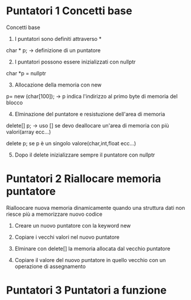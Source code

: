 # Puntatori 1 Concetti base
Concetti base

1) I puntatori sono definiti attraverso *

char * p; -> definizione di un puntatore

2) I puntatori possono essere inizializzati con nullptr

char *p = nullptr

3) Allocazione della memoria con new

p= new (char[100]); -> p indica l'indirizzo al primo byte di memoria del blocco

4) Elminazione del puntatore e resistuzione dell'area di memoria

delete[] p; -> uso [] se devo deallocare un'area di memoria con più valori(array ecc...)

delete p; se p è un singolo valore(char,int,float ecc...)

5) Dopo il delete inizializzare sempre il puntatore con nullptr

# Puntatori 2 Riallocare memoria puntatore

Rialloocare nuova memoria dinamicamente quando una struttura dati non riesce più a memorizzare nuovo codice


1) Creare un nuovo puntatore con la keyword new

2) Copiare i vecchi valori nel nuovo puntatore

3) Elminare con delete[] la memoria allocata dal vecchio puntatore

4) Copiare il valore del nuovo puntatore in quello vecchio con un operazione di assegnamento

# Puntatori 3 Puntatori a funzione
